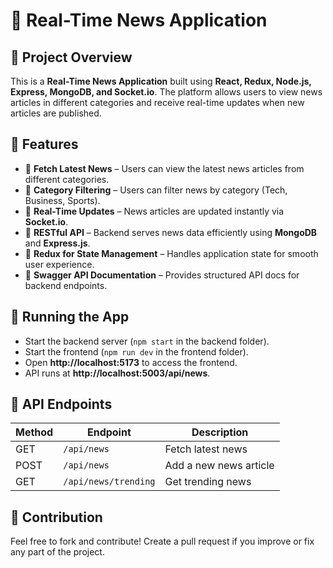 # 📰 Real-Time News Application  

## 📌 Project Overview  
This is a **Real-Time News Application** built using **React, Redux, Node.js, Express, MongoDB, and Socket.io**. The platform allows users to view news articles in different categories and receive real-time updates when new articles are published.  

## 🚀 Features  
- 🔹 **Fetch Latest News** – Users can view the latest news articles from different categories.  
- 🔹 **Category Filtering** – Users can filter news by category (Tech, Business, Sports).  
- 🔹 **Real-Time Updates** – News articles are updated instantly via **Socket.io**.  
- 🔹 **RESTful API** – Backend serves news data efficiently using **MongoDB** and **Express.js**.  
- 🔹 **Redux for State Management** – Handles application state for smooth user experience.  
- 🔹 **Swagger API Documentation** – Provides structured API docs for backend endpoints.  

## 🎯 Running the App  
- Start the backend server (`npm start` in the backend folder).  
- Start the frontend (`npm run dev` in the frontend folder).  
- Open **http://localhost:5173** to access the frontend.  
- API runs at **http://localhost:5003/api/news**.  

## 📖 API Endpoints  
| Method | Endpoint               | Description             |
|--------|------------------------|------------------------|
| GET    | `/api/news`            | Fetch latest news      |
| POST   | `/api/news`            | Add a new news article |
| GET    | `/api/news/trending`   | Get trending news      |

## 🤝 Contribution  
Feel free to fork and contribute! Create a pull request if you improve or fix any part of the project.  

